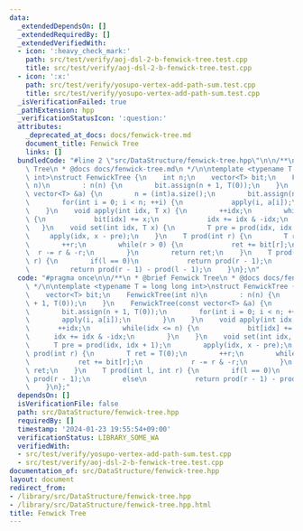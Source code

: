 ```yaml
---
data:
  _extendedDependsOn: []
  _extendedRequiredBy: []
  _extendedVerifiedWith:
  - icon: ':heavy_check_mark:'
    path: src/test/verify/aoj-dsl-2-b-fenwick-tree.test.cpp
    title: src/test/verify/aoj-dsl-2-b-fenwick-tree.test.cpp
  - icon: ':x:'
    path: src/test/verify/yosupo-vertex-add-path-sum.test.cpp
    title: src/test/verify/yosupo-vertex-add-path-sum.test.cpp
  _isVerificationFailed: true
  _pathExtension: hpp
  _verificationStatusIcon: ':question:'
  attributes:
    _deprecated_at_docs: docs/fenwick-tree.md
    document_title: Fenwick Tree
    links: []
  bundledCode: "#line 2 \"src/DataStructure/fenwick-tree.hpp\"\n\n/**\n * @brief Fenwick\
    \ Tree\n * @docs docs/fenwick-tree.md\n */\n\ntemplate <typename T = long long\
    \ int>\nstruct FenwickTree {\n    int n;\n    vector<T> bit;\n    FenwickTree(int\
    \ n)\n        : n(n) {\n        bit.assign(n + 1, T(0));\n    }\n    FenwickTree(const\
    \ vector<T> &a) {\n        n = (int)a.size();\n        bit.assign(n + 1, T(0));\n\
    \        for(int i = 0; i < n; ++i) {\n            apply(i, a[i]);\n        }\n\
    \    }\n    void apply(int idx, T x) {\n        ++idx;\n        while(idx <= n)\
    \ {\n            bit[idx] += x;\n            idx += idx & -idx;\n        }\n \
    \   }\n    void set(int idx, T x) {\n        T pre = prod(idx, idx + 1);\n   \
    \     apply(idx, x - pre);\n    }\n    T prod(int r) {\n        T ret = T(0);\n\
    \        ++r;\n        while(r > 0) {\n            ret += bit[r];\n          \
    \  r -= r & -r;\n        }\n        return ret;\n    }\n    T prod(int l, int\
    \ r) {\n        if(l == 0)\n            return prod(r - 1);\n        else\n  \
    \          return prod(r - 1) - prod(l - 1);\n    }\n};\n"
  code: "#pragma once\n\n/**\n * @brief Fenwick Tree\n * @docs docs/fenwick-tree.md\n\
    \ */\n\ntemplate <typename T = long long int>\nstruct FenwickTree {\n    int n;\n\
    \    vector<T> bit;\n    FenwickTree(int n)\n        : n(n) {\n        bit.assign(n\
    \ + 1, T(0));\n    }\n    FenwickTree(const vector<T> &a) {\n        n = (int)a.size();\n\
    \        bit.assign(n + 1, T(0));\n        for(int i = 0; i < n; ++i) {\n    \
    \        apply(i, a[i]);\n        }\n    }\n    void apply(int idx, T x) {\n \
    \       ++idx;\n        while(idx <= n) {\n            bit[idx] += x;\n      \
    \      idx += idx & -idx;\n        }\n    }\n    void set(int idx, T x) {\n  \
    \      T pre = prod(idx, idx + 1);\n        apply(idx, x - pre);\n    }\n    T\
    \ prod(int r) {\n        T ret = T(0);\n        ++r;\n        while(r > 0) {\n\
    \            ret += bit[r];\n            r -= r & -r;\n        }\n        return\
    \ ret;\n    }\n    T prod(int l, int r) {\n        if(l == 0)\n            return\
    \ prod(r - 1);\n        else\n            return prod(r - 1) - prod(l - 1);\n\
    \    }\n};"
  dependsOn: []
  isVerificationFile: false
  path: src/DataStructure/fenwick-tree.hpp
  requiredBy: []
  timestamp: '2024-01-23 19:55:54+09:00'
  verificationStatus: LIBRARY_SOME_WA
  verifiedWith:
  - src/test/verify/yosupo-vertex-add-path-sum.test.cpp
  - src/test/verify/aoj-dsl-2-b-fenwick-tree.test.cpp
documentation_of: src/DataStructure/fenwick-tree.hpp
layout: document
redirect_from:
- /library/src/DataStructure/fenwick-tree.hpp
- /library/src/DataStructure/fenwick-tree.hpp.html
title: Fenwick Tree
---
```

